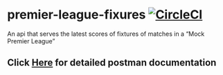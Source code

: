 # premier-league-fixures [![CircleCI](https://circleci.com/gh/adedayojs/premier-league-fixures.svg?style=svg)](https://circleci.com/gh/adedayojs/premier-league-fixures)
An api that serves the latest scores of fixtures of matches in a “Mock Premier League”

## Click [Here](https://documenter.getpostman.com/view/6774638/SVfWKQvN) for detailed postman documentation